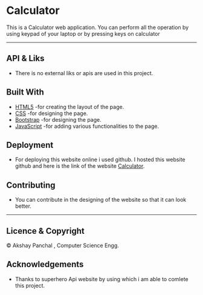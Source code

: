 # Calculator
This is a Calculator web application. You can perform all the operation by using keypad of your laptop or by pressing keys on calculator


---
## API & Liks
  - There is no external liks or apis are used in this project.
 
  
  ## Built With
  
  - [HTML5]( https://www.w3schools.com/html/) -for creating the layout of the page.
  - [CSS]( https://www.w3schools.com/css/) -for designing the page.
  - [Bootstrap]( https://getbootstrap.com/) -for designing the page.
  - [JavaScript]( https://www.javascript.com/) -for adding various functionalities to the page.
  
  ## Deployment
   - For deploying this website online i used github. I hosted this website github and here is the link of the website  [Calculator]( https://akshay201318.github.io/Calculator/.).
  
  
  ## Contributing
  - You can contribute in the designing of the website so that it can look better.
---
## Licence & Copyright
&copy; Akshay Panchal , Computer Science Engg.

## Acknowledgements
 - Thanks to superhero Api website by using which i am able to comlete this project.
